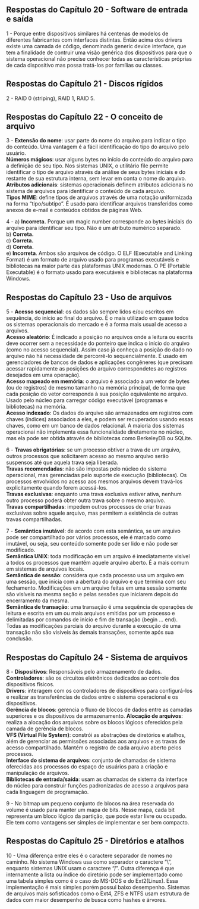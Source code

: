 ## Respostas do Capítulo 20 - Software de entrada e saída  

1 - Porque entre dispositivos similares há centenas de modelos de diferentes fabricantes com interfaces distintas. Então acima dos drivers existe uma camada de código, denominada generic device interface, que tem a finalidade de contruir uma visão genérica dos dispositivos para que o sistema operacional não precise conhecer todas as características próprias de cada dispositivo mas possa tratá-los por famílias ou classes.

## Respostas do Capítulo 21 - Discos rígidos  

2 - RAID 0 (striping), RAID 1, RAID 5.

## Respostas do Capítulo 22 - O conceito de arquivo

3 - **Extensão do nome**: usar parte do nome do arquivo para indicar o tipo do conteúdo. Uma vantagem é a fácil identificação do tipo do arquivo pelo usuário.  
**Números mágicos**: usar alguns bytes no início do conteúdo do arquivo para a definição de seu tipo. Nos sistemas UNIX, o utilitário file permite identificar o tipo de arquivo através da análise de seus bytes iniciais e do restante de sua estrutura interna, sem levar em conta o nome do arquivo.   
**Atributos adicionais**: sistemas operacionais definem atributos adicionais no sistema de arquivos para identificar o conteúdo de cada arquivo.  
**Tipos MIME**:  define tipos de arquivos através de uma notação uniformizada na forma “tipo/subtipo”. É usado para identificar arquivos transferidos como anexos de e-mail e conteúdos obtidos de páginas Web.

4 - a) **Incorreta.** Porque um magic number corresponde ao bytes iniciais do arquivo para identificar seu tipo. Não é um atributo numérico separado.  
b) **Correta.**  
c) **Correta.**  
d) **Correta.**  
e) **Incorreta**. Ambos são arquivos de código. O ELF (Executable and Linking Format) é um formato de arquivo usado para programas executáveis e bibliotecas na maior parte das plataformas UNIX modernas. O PE (Portable Executable) é o formato usado para executáveis e bibliotecas na plataforma Windows.

## Respostas do Capítulo 23 - Uso de arquivos

5 - **Acesso sequencial**: os dados são sempre lidos e/ou escritos em sequência, do início ao final do arquivo. É o mais utilizado em quase todos os sistemas operacionais do mercado e é a forma mais usual de acesso a arquivos.  
**Acesso aleatório**: É indicado a posição no arquivos onde a leitura ou escrits deve ocorrer sem a necessidade do ponteiro que indica o início do arquivo (como no acesso sequencial). Assim caso já conheça a posição do dado no arquivo não há necessidade de percorrê-lo sequencialmente. É usado em gerenciadores de bancos de dados e aplicações congêneres (que precisam acessar rapidamente as posições do arquivo correspondetes ao registros desejados em uma operação).  
**Acesso mapeado em memória**: o arquivo é associado a um vetor de bytes (ou de registros) de mesmo tamanho na memória principal, de forma que cada posição do vetor corresponda à sua posição equivalente no arquivo. Usado pelo núcleo para carregar código executável (programas e bibliotecas) na memória.  
**Acesso indexado**: Os dados do arquivo são armazenados em registros com chaves (índices) associados a eles, e podem ser recuperados usando essas chaves, como em um banco de dados relacional. A maioria dos sistemas operacionai não implementa essa funcionalidade diretamente no núcleo, mas ela pode ser obtida através de bibliotecas como BerkeleyDB ou SQLite.  

6 - **Travas obrigatórias**: se um processo obtiver a trava de um arquivo, outros processos que solicitarem acesso ao mesmo arquivo serão suspensos até que aquela trava seja liberada.  
**Travas recomendadas**: não são impostas pelo núcleo do sistema operacional, mas gerenciadas pelo suporte de execução (bibliotecas). Os processos envolvidos no acesso aos mesmos arquivos devem travá-los explicitamente quando forem acessá-los.  
**Travas exclusivas**: enquanto uma trava exclusiva estiver ativa, nenhum outro processo poderá obter outra trava sobre o mesmo arquivo.  
**Travas compartilhadas**:  impedem outros processos de criar travas exclusivas sobre aquele arquivo, mas permitem a existência de outras travas compartilhadas.  

7 - **Semântica imutável**: de acordo com esta semântica, se um arquivo pode ser compartilhado por vários processos, ele é marcado como imutável, ou seja, seu conteúdo somente pode ser lido e não pode ser modificado.  
**Semântica UNIX**: toda modificação em um arquivo é imediatamente visível a todos os processos que mantêm aquele arquivo aberto. É a mais comum em sistemas de arquivos locais.  
**Semântica de sessão**: considera que cada processo usa um arquivo em uma sessão, que inicia com a abertura do arquivo e que termina com seu fechamento. Modificações em um arquivo feitas em uma sessão somente são visíveis na mesma seção e pelas sessões que iniciarem depois do encerramento da mesma.  
**Semântica de transação**: uma transação é uma sequência de operações de leitura e escrita em um ou mais arquivos emitidas por um processo e delimitadas por comandos de início e fim de transação (begin ... end). Todas as modificações parciais do arquivo durante a
execução de uma transação não são visíveis às demais transações, somente após sua conclusão.  

## Respostas do Capítulo 24 - Sistema de arquivos

8 - **Dispositivos**: Responsáveis pelo armazenamento de dados.  
**Controladores**: são os circuitos eletrônicos dedicados ao controle dos dispositivos físicos.  
**Drivers**: interagem com os controladores de dispositivos para configurá-los e realizar as
transferências de dados entre o sistema operacional e os dispositivos.  
**Gerência de blocos**: gerencia o fluxo de blocos de dados entre as camadas superiores e os dispositivos de armazenamento.
**Alocação de arquivos**: realiza a alocação dos arquivos sobre os blocos lógicos oferecidos
pela camada de gerência de blocos.  
**VFS (Virtual File System)**: constrói as abstrações de diretórios e atalhos, além de gerenciar as permissões associadas aos arquivos e
as travas de acesso compartilhado. Mantém o registro de cada arquivo aberto pelos processos.  
**Interface do sistema de arquivos**: conjunto de chamadas de sistema oferecidas aos processos do espaço de usuários para a criação e manipulação de arquivos.  
**Bibliotecas de entrada/saída**: usam as chamadas de sistema da interface do núcleo para construir funções padronizadas de acesso a arquivos para cada linguagem de programação.  

9 - No bitmap um pequeno conjunto de blocos na área reservada do volume é usado para manter um mapa de bits. Nesse mapa, cada bit
representa um bloco lógico da partição, que pode estar livre ou ocupado. Ele tem como vantagens ser simples de implementar e ser bem compacto.

## Respostas do Capítulo 25 - Diretórios e atalhos

10 - Uma diferença entre eles é o caractere separador de nomes no caminho. No sistema Windows usa como separador o caractere “\”, enquanto sistemas UNIX usam o caractere “/”. Outra diferença é que internamente a lista ou índice do diretório pode ser implementado como uma tabela simples como é o caso do MS-DOS e do Ext2(Linux). Essa implementação é mais simples porém possui baixo desempenho. Sistemas de arquivos mais sofisticados como o Ext4, ZFS e NTFS usam estrutura de dados com maior desempenho de busca como hashes e árvores.
